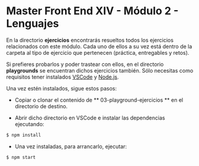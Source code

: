 # Master Front End XIV - Módulo 2 - Lenguajes

En la directorio **ejercicios** encontrarás resueltos todos los ejercicios relacionados con este módulo. Cada uno de ellos a su vez está dentro de la carpeta al tipo de ejercicio que pertenecen (práctica, entregables y retos).

Si prefieres probarlos y poder trastear con ellos, en el directorio **playgrounds** se encuentran dichos ejercicios también. Sólo necesitas como requisitos tener instalados [VSCode](https://code.visualstudio.com/) y [Node.js](https://nodejs.org/es/download/).

Una vez estén instalados, sigue estos pasos:

- Copiar o clonar el contenido de ** 03-playground-ejercicios ** en el directorio de destino.

- Abrir dicho directorio en VSCode e instalar las dependencias ejecutando:

```bash
$ npm install
```

- Una vez instaladas, para arrancarlo, ejecutar:

```bash
$ npm start
```
